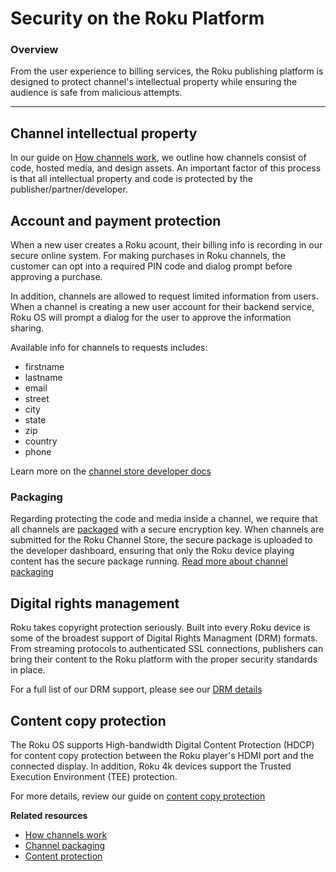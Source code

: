 # Security on the Roku Platform

### Overview

From the user experience to billing services, the Roku publishing platform is designed to protect channel's intellectual property while ensuring the audience is safe from malicious attempts.

- - -

## Channel intellectual property

In our guide on [How channels work](/develop/getting-started/how-channels-work.md), we outline how channels consist of code, hosted media, and design assets. An important factor of this process is that all intellectual property and code is protected by the publisher/partner/developer.

## Account and payment protection
When a new user creates a Roku acount, their billing info is recording in our secure online system. For making purchases in Roku channels, the customer can opt into a required PIN code and dialog prompt before approving a purchase.

In addition, channels are allowed to request limited information from users. When a channel is creating a new user account for their backend service, Roku OS will prompt a dialog for the user to approve the information sharing.

Available info for channels to requests includes:
* firstname
* lastname
* email
* street
* city
* state
* zip
* country
* phone

Learn more on the [channel store developer docs](https://sdkdocs.roku.com/display/sdkdoc/ifChannelStore)

### Packaging
Regarding protecting the code and media inside a channel, we require that all channels are [packaged](/develop/guides/packaging.md) with a secure encryption key. When channels are submitted for the Roku Channel Store, the secure package is uploaded to the developer dashboard, ensuring that only the Roku device playing content has the secure package running. [Read more about channel packaging](/develop/guides/packaging.md)


## Digital rights management
Roku takes copyright protection seriously. Built into every Roku device is some of the broadest support of Digital Rights Managment (DRM) formats. From streaming protocols to authenticated SSL connections, publishers can bring their content to the Roku platform with the proper security standards in place.

For a full list of our DRM support, please see our [DRM details](/develop/specifications/content-protection.md#drm)


## Content copy protection
The Roku OS supports High-bandwidth Digital Content Protection (HDCP) for content copy protection between the Roku player's HDMI port and the connected display. In addition, Roku 4k devices support the Trusted Execution Environment (TEE) protection.

For more details, review our guide on [content copy protection](/develop/specifications/content-protection.md#copy-protection)

**Related resources**

* [How channels work](/develop/getting-started/how-channels-work.md)
* [Channel packaging](/develop/guides/packaging.md)
* [Content protection](/develop/specifications/content-protection.md)
